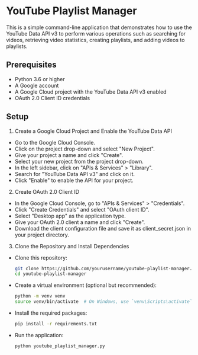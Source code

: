 # YouTube Playlist Manager

This is a simple command-line application that demonstrates how to use the YouTube Data API v3 to perform various operations such as searching for videos, retrieving video statistics, creating playlists, and adding videos to playlists.

## Prerequisites

- Python 3.6 or higher
- A Google account
- A Google Cloud project with the YouTube Data API v3 enabled
- OAuth 2.0 Client ID credentials

## Setup
1. Create a Google Cloud Project and Enable the YouTube Data API

- Go to the Google Cloud Console.
- Click on the project drop-down and select "New Project".
- Give your project a name and click "Create".
- Select your new project from the project drop-down.
- In the left sidebar, click on "APIs & Services" > "Library".
- Search for "YouTube Data API v3" and click on it.
- Click "Enable" to enable the API for your project.

2. Create OAuth 2.0 Client ID

- In the Google Cloud Console, go to "APIs & Services" > "Credentials".
- Click "Create Credentials" and select "OAuth client ID".
- Select "Desktop app" as the application type.
- Give your OAuth 2.0 client a name and click "Create".
- Download the client configuration file and save it as client_secret.json in your project directory.

3. Clone the Repository and Install Dependencies

- Clone this repository:

    ```bash
    git clone https://github.com/yourusername/youtube-playlist-manager.git
    cd youtube-playlist-manager
    ```

- Create a virtual environment (optional but recommended):

    ```bash
    python -m venv venv
    source venv/bin/activate  # On Windows, use `venv\Scripts\activate`
    ```

- Install the required packages:

    ```bash
    pip install -r requirements.txt
    ```

- Run the application:

    ```bash
    python youtube_playlist_manager.py
    ```